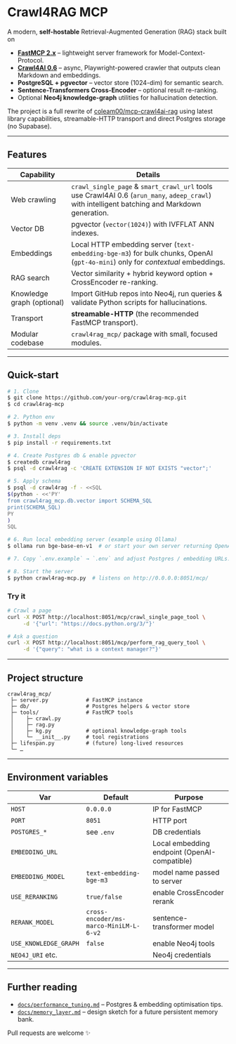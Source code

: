 # Crawl4RAG MCP

A modern, **self-hostable** Retrieval-Augmented Generation (RAG) stack built on

* **[FastMCP 2.x](https://gofastmcp.com/)** – lightweight server framework for Model-Context-Protocol.
* **[Crawl4AI 0.6](https://github.com/unclecode/crawl4ai)** – async, Playwright-powered crawler that outputs clean Markdown and embeddings.
* **PostgreSQL + pgvector** – vector store (1024-dim) for semantic search.
* **Sentence-Transformers Cross-Encoder** – optional result re-ranking.
* Optional **Neo4j knowledge-graph** utilities for hallucination detection.

The project is a full rewrite of
[coleam00/mcp-crawl4ai-rag](https://github.com/coleam00/mcp-crawl4ai-rag) using
latest library capabilities, streamable-HTTP transport and direct Postgres
storage (no Supabase).

---

## Features

| Capability | Details |
|------------|---------|
| Web crawling | `crawl_single_page` & `smart_crawl_url` tools use Crawl4AI 0.6 (`arun_many`, `adeep_crawl`) with intelligent batching and Markdown generation. |
| Vector DB | pgvector (`vector(1024)`) with IVFFLAT ANN indexes. |
| Embeddings | Local HTTP embedding server (`text-embedding-bge-m3`) for bulk chunks, OpenAI (`gpt-4o-mini`) only for *contextual* embeddings. |
| RAG search | Vector similarity + hybrid keyword option + CrossEncoder re-ranking. |
| Knowledge graph (optional) | Import GitHub repos into Neo4j, run queries & validate Python scripts for hallucinations. |
| Transport | **streamable-HTTP** (the recommended FastMCP transport). |
| Modular codebase | `crawl4rag_mcp/` package with small, focused modules. |

---

## Quick-start

```bash
# 1. Clone
$ git clone https://github.com/your-org/crawl4rag-mcp.git
$ cd crawl4rag-mcp

# 2. Python env
$ python -m venv .venv && source .venv/bin/activate

# 3. Install deps
$ pip install -r requirements.txt

# 4. Create Postgres db & enable pgvector
$ createdb crawl4rag
$ psql -d crawl4rag -c 'CREATE EXTENSION IF NOT EXISTS "vector";'

# 5. Apply schema
$ psql -d crawl4rag -f - <<SQL
$(python - <<'PY'
from crawl4rag_mcp.db.vector import SCHEMA_SQL
print(SCHEMA_SQL)
PY
)
SQL

# 6. Run local embedding server (example using Ollama)
$ ollama run bge-base-en-v1  # or start your own server returning OpenAI-style /embeddings

# 7. Copy `.env.example` → `.env` and adjust Postgres / embedding URLs.

# 8. Start the server
$ python crawl4rag-mcp.py  # listens on http://0.0.0.0:8051/mcp/
```

### Try it

```bash
# Crawl a page
curl -X POST http://localhost:8051/mcp/crawl_single_page_tool \
     -d '{"url": "https://docs.python.org/3/"}'

# Ask a question
curl -X POST http://localhost:8051/mcp/perform_rag_query_tool \
     -d '{"query": "what is a context manager?"}'
```

---

## Project structure

```
crawl4rag_mcp/
 ├─ server.py            # FastMCP instance
 ├─ db/                  # Postgres helpers & vector store
 ├─ tools/               # FastMCP tools
 │    ├─ crawl.py
 │    ├─ rag.py
 │    ├─ kg.py           # optional knowledge-graph tools
 │    └─ __init__.py     # tool registrations
 ├─ lifespan.py          # (future) long-lived resources
 └─ …
```

---

## Environment variables

| Var | Default | Purpose |
|-----|---------|---------|
| `HOST` | `0.0.0.0` | IP for FastMCP |
| `PORT` | `8051` | HTTP port |
| `POSTGRES_*` | see `.env` | DB credentials |
| `EMBEDDING_URL` | | Local embedding endpoint (OpenAI-compatible) |
| `EMBEDDING_MODEL` | `text-embedding-bge-m3` | model name passed to server |
| `USE_RERANKING` | `true/false` | enable CrossEncoder rerank |
| `RERANK_MODEL` | `cross-encoder/ms-marco-MiniLM-L-6-v2` | sentence-transformer model |
| `USE_KNOWLEDGE_GRAPH` | `false` | enable Neo4j tools |
| `NEO4J_URI` etc. | | Neo4j credentials |

---

## Further reading

* [`docs/performance_tuning.md`](performance_tuning.md) – Postgres & embedding optimisation tips.
* [`docs/memory_layer.md`](memory_layer.md) – design sketch for a future persistent memory bank.

Pull requests are welcome ✨